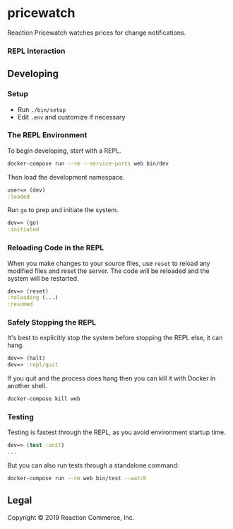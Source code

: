 # pricewatch

Reaction Pricewatch watches prices for change notifications.


### REPL Interaction

## Developing

### Setup

- Run `./bin/setup`
- Edit `.env` and customize if necessary

### The REPL Environment

To begin developing, start with a REPL.

```sh
docker-compose run --rm --service-ports web bin/dev
```

Then load the development namespace.

```clojure
user=> (dev)
:loaded
```

Run `go` to prep and initiate the system.

```clojure
dev=> (go)
:initiated
```

### Reloading Code in the REPL

When you make changes to your source files, use `reset` to reload any
modified files and reset the server. The code will be reloaded and the system
will be restarted.

```clojure
dev=> (reset)
:reloading (...)
:resumed
```

### Safely Stopping the REPL

It's best to explicitly stop the system before stopping the REPL else, it can
hang.

```clojure
dev=> (halt)
dev=> :repl/quit
```

If you quit and the process does hang then you can kill it with Docker in
another shell.

```sh
docker-compose kill web
```

### Testing

Testing is fastest through the REPL, as you avoid environment startup time.

```clojure
dev=> (test :unit)
...
```

But you can also run tests through a standalone command:

```sh
docker-compose run --rm web bin/test --watch
```

## Legal

Copyright © 2019 Reaction Commerce, Inc.
